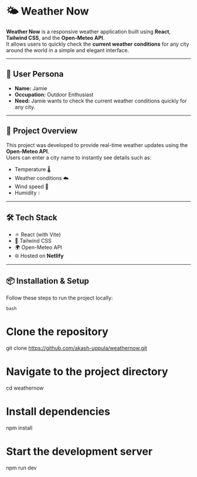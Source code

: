# 🌤️ Weather Now

**Weather Now** is a responsive weather application built using **React**, **Tailwind CSS**, and the **Open-Meteo API**.  
It allows users to quickly check the **current weather conditions** for any city around the world in a simple and elegant interface.

---

## 👤 **User Persona**

- **Name:** Jamie  
- **Occupation:** Outdoor Enthusiast  
- **Need:** Jamie wants to check the current weather conditions quickly for any city.  

---

## 🚀 **Project Overview**

This project was developed to provide real-time weather updates using the **Open-Meteo API**.  
Users can enter a city name to instantly see details such as:
- Temperature 🌡️  
- Weather conditions ☁️  
- Wind speed 💨  
- Humidity 💧  

---

## 🛠️ **Tech Stack**

- ⚛️ React (with Vite)
- 🎨 Tailwind CSS
- 🌍 Open-Meteo API
- 🌐 Hosted on **Netlify**

---

## 📦 **Installation & Setup**

Follow these steps to run the project locally:

``` bash ```
# Clone the repository
git clone https://github.com/akash-uppula/weathernow.git

# Navigate to the project directory
cd weathernow

# Install dependencies
npm install

# Start the development server
npm run dev
